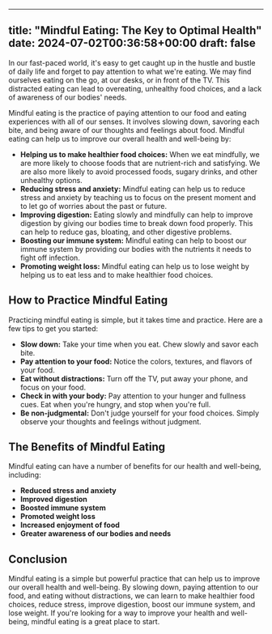 
---
title: "Mindful Eating: The Key to Optimal Health"
date: 2024-07-02T00:36:58+00:00
draft: false
---

In our fast-paced world, it's easy to get caught up in the hustle and bustle of daily life and forget to pay attention to what we're eating. We may find ourselves eating on the go, at our desks, or in front of the TV. This distracted eating can lead to overeating, unhealthy food choices, and a lack of awareness of our bodies' needs.

Mindful eating is the practice of paying attention to our food and eating experiences with all of our senses. It involves slowing down, savoring each bite, and being aware of our thoughts and feelings about food. Mindful eating can help us to improve our overall health and well-being by:

* **Helping us to make healthier food choices:** When we eat mindfully, we are more likely to choose foods that are nutrient-rich and satisfying. We are also more likely to avoid processed foods, sugary drinks, and other unhealthy options.
* **Reducing stress and anxiety:** Mindful eating can help us to reduce stress and anxiety by teaching us to focus on the present moment and to let go of worries about the past or future.
* **Improving digestion:** Eating slowly and mindfully can help to improve digestion by giving our bodies time to break down food properly. This can help to reduce gas, bloating, and other digestive problems.
* **Boosting our immune system:** Mindful eating can help to boost our immune system by providing our bodies with the nutrients it needs to fight off infection.
* **Promoting weight loss:** Mindful eating can help us to lose weight by helping us to eat less and to make healthier food choices.

## How to Practice Mindful Eating

Practicing mindful eating is simple, but it takes time and practice. Here are a few tips to get you started:

* **Slow down:** Take your time when you eat. Chew slowly and savor each bite.
* **Pay attention to your food:** Notice the colors, textures, and flavors of your food.
* **Eat without distractions:** Turn off the TV, put away your phone, and focus on your food.
* **Check in with your body:** Pay attention to your hunger and fullness cues. Eat when you're hungry, and stop when you're full.
* **Be non-judgmental:** Don't judge yourself for your food choices. Simply observe your thoughts and feelings without judgment.

## The Benefits of Mindful Eating

Mindful eating can have a number of benefits for our health and well-being, including:

* **Reduced stress and anxiety**
* **Improved digestion**
* **Boosted immune system**
* **Promoted weight loss**
* **Increased enjoyment of food**
* **Greater awareness of our bodies and needs**

## Conclusion

Mindful eating is a simple but powerful practice that can help us to improve our overall health and well-being. By slowing down, paying attention to our food, and eating without distractions, we can learn to make healthier food choices, reduce stress, improve digestion, boost our immune system, and lose weight. If you're looking for a way to improve your health and well-being, mindful eating is a great place to start.